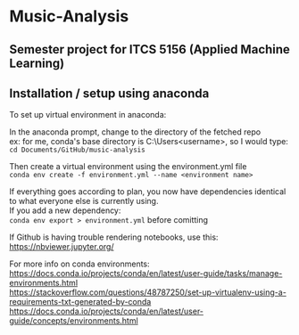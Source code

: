 # Music-Analysis
## Semester project for ITCS 5156 (Applied Machine Learning)

## Installation / setup using anaconda

To set up virtual environment in anaconda: 

In the anaconda prompt, change to the directory of the fetched repo<br>
ex: for me, conda's base directory is C:\Users\<username>\, so I would type: <br>
`cd Documents/GitHub/music-analysis`<br>

Then create a virtual environment using the environment.yml file <br>
`conda env create -f environment.yml --name <environment name>`

If everything goes according to plan, you now have dependencies identical to what everyone else is currently using. <br>
If you add a new dependency: <br>
`conda env export > environment.yml` before comitting

If Github is having trouble rendering notebooks, use this: 
https://nbviewer.jupyter.org/



For more info on conda environments: <br>
https://docs.conda.io/projects/conda/en/latest/user-guide/tasks/manage-environments.html<br>
https://stackoverflow.com/questions/48787250/set-up-virtualenv-using-a-requirements-txt-generated-by-conda<br>
https://docs.conda.io/projects/conda/en/latest/user-guide/concepts/environments.html<br>
